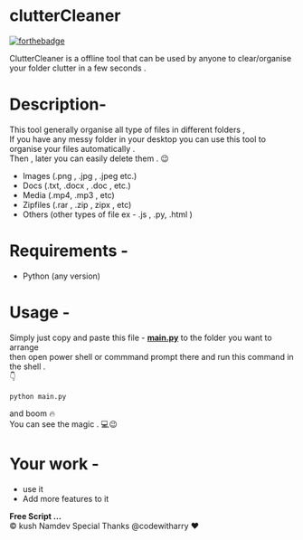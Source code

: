 

<h1 class="code-line" data-line-start=0 data-line-end=1 ><a id="clutterCleaner_0"></a>clutterCleaner</h1>

[![forthebadge](https://forthebadge.com/images/badges/built-with-love.svg)](https://forthebadge.com)

<p class="has-line-data" data-line-start="2" data-line-end="3">ClutterCleaner is a offline tool that can be used by anyone to clear/organise your folder clutter in a few seconds .</p>
<h1 class="code-line" data-line-start=4 data-line-end=5 ><a id="Description_4"></a>Description-</h1>
<p class="has-line-data" data-line-start="6" data-line-end="9">This tool generally organise all type of files in different folders ,<br>
If you have any messy folder in your desktop you can use this tool to organise your files automatically .<br>
Then , later you can easily delete them . 😉</p>
<ul>
<li class="has-line-data" data-line-start="10" data-line-end="11">Images (.png , .jpg , .jpeg etc.)</li>
<li class="has-line-data" data-line-start="11" data-line-end="12">Docs (.txt, .docx , .doc , etc.)</li>
<li class="has-line-data" data-line-start="12" data-line-end="13">Media (.mp4, .mp3 , etc)</li>
<li class="has-line-data" data-line-start="13" data-line-end="14">Zipfiles (.rar , .zip , zipx , etc)</li>
<li class="has-line-data" data-line-start="14" data-line-end="16">Others (other types of file ex - .js , .py, .html )</li>
</ul>
<h1 class="code-line" data-line-start=16 data-line-end=17 ><a id="Requirements__16"></a>Requirements -</h1>
<ul>
<li class="has-line-data" data-line-start="18" data-line-end="19">Python (any version)</li>
</ul>
<h1 class="code-line" data-line-start=21 data-line-end=22 ><a id="Usage__21"></a>Usage -</h1>
<p class="has-line-data" data-line-start="23" data-line-end="26">Simply just copy and paste this file - <strong><a href="http://main.py">main.py</a></strong> to the folder you want to arrange<br>
then open power shell or commmand prompt  there and run this command in the shell .<br>
👇</p>
<pre><code class="has-line-data" data-line-start="28" data-line-end="30" class="language-bash">python main.py 
</code></pre>
<p class="has-line-data" data-line-start="31" data-line-end="33">and boom 🔥<br>
You can see the magic . 💻😉</p>
<h1 class="code-line" data-line-start=37 data-line-end=38 ><a id="Your_work__37"></a>Your work -</h1>
<ul>
<li class="has-line-data" data-line-start="38" data-line-end="39">use it</li>
<li class="has-line-data" data-line-start="39" data-line-end="40">Add more features to it</li>
</ul>
<p class="has-line-data" data-line-start="44" data-line-end="46"><strong>Free Script ...</strong><br>
© kush Namdev
Special Thanks @codewitharry ❤
</p>


